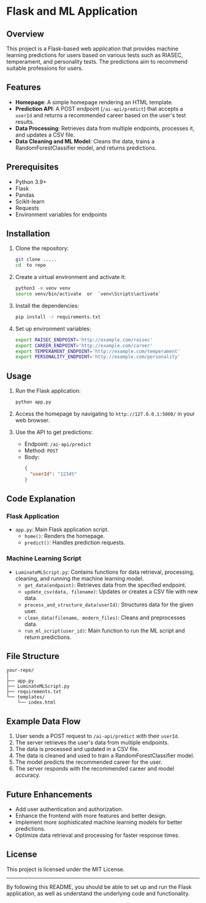 # Flask and ML Application

## Overview
This project is a Flask-based web application that provides machine learning predictions for users based on various tests such as RIASEC, temperament, and personality tests. The predictions aim to recommend suitable professions for users.

## Features
- **Homepage**: A simple homepage rendering an HTML template.
- **Prediction API**: A POST endpoint (`/ai-api/predict`) that accepts a `userId` and returns a recommended career based on the user's test results.
- **Data Processing**: Retrieves data from multiple endpoints, processes it, and updates a CSV file.
- **Data Cleaning and ML Model**: Cleans the data, trains a RandomForestClassifier model, and returns predictions.

## Prerequisites
- Python 3.9+
- Flask
- Pandas
- Scikit-learn
- Requests
- Environment variables for endpoints

## Installation
1. Clone the repository:
   ```bash
   git clone .....
   cd  to repo
   ```

2. Create a virtual environment and activate it:
   ```bash
   python3 -m venv venv
   source venv/bin/activate  or  `venv\Scripts\activate`
   ```

3. Install the dependencies:
   ```bash
   pip install -r requirements.txt
   ```

4. Set up environment variables:
   ```bash
   export RAISEC_ENDPOINT='http://example.com/raisec'
   export CAREER_ENDPOINT='http://example.com/career'
   export TEMPERAMENT_ENDPOINT='http://example.com/temperament'
   export PERSONALITY_ENDPOINT='http://example.com/personality'
   ```

## Usage
1. Run the Flask application:
   ```bash
   python app.py
   ```

2. Access the homepage by navigating to `http://127.0.0.1:5000/` in your web browser.

3. Use the API to get predictions:
   - Endpoint: `/ai-api/predict`
   - Method: `POST`
   - Body:
     ```json
     {
       "userId": "12345"
     }
     ```

## Code Explanation
### Flask Application
- `app.py`: Main Flask application script.
  - `home()`: Renders the homepage.
  - `predict()`: Handles prediction requests.

### Machine Learning Script
- `LuminateMLScript.py`: Contains functions for data retrieval, processing, cleaning, and running the machine learning model.
  - `get_data(endpoint)`: Retrieves data from the specified endpoint.
  - `update_csv(data, filename)`: Updates or creates a CSV file with new data.
  - `process_and_structure_data(userId)`: Structures data for the given user.
  - `clean_data(filename, modern_files)`: Cleans and preprocesses data.
  - `run_ml_script(user_id)`: Main function to run the ML script and return predictions.

## File Structure
```
your-repo/
│
├── app.py
├── LuminateMLScript.py
├── requirements.txt
└── templates/
    └── index.html
```

## Example Data Flow
1. User sends a POST request to `/ai-api/predict` with their `userId`.
2. The server retrieves the user's data from multiple endpoints.
3. The data is processed and updated in a CSV file.
4. The data is cleaned and used to train a RandomForestClassifier model.
5. The model predicts the recommended career for the user.
6. The server responds with the recommended career and model accuracy.

## Future Enhancements
- Add user authentication and authorization.
- Enhance the frontend with more features and better design.
- Implement more sophisticated machine learning models for better predictions.
- Optimize data retrieval and processing for faster response times.

## License
This project is licensed under the MIT License.

---

By following this README, you should be able to set up and run the Flask application, as well as understand the underlying code and functionality.